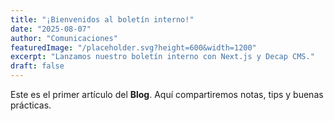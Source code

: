 ```yaml
---
title: "¡Bienvenidos al boletín interno!"
date: "2025-08-07"
author: "Comunicaciones"
featuredImage: "/placeholder.svg?height=600&width=1200"
excerpt: "Lanzamos nuestro boletín interno con Next.js y Decap CMS."
draft: false
---
```


Este es el primer artículo del **Blog**. Aquí compartiremos notas, tips y buenas prácticas.
